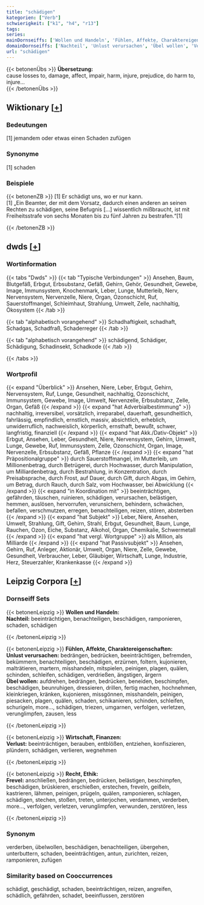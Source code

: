 ```yaml
---
title: "schädigen"
kategorien: ["Verb"]
schwierigkeit: ["k1", "h4", "r13"]
tags:
series:
mainDornseiffs: ['Wollen und Handeln', 'Fühlen, Affekte, Charaktereigenschaften', 'Wirtschaft, Finanzen', 'Recht, Ethik']
domainDornseiffs: ['Nachteil', 'Unlust verursachen', 'Übel wollen', 'Verlust', 'Frevel']
url: "schädigen"
---
```


{{< betonenÜbs >}}
**Übersetzung:**  
cause losses to, damage, affect, impair, harm, injure, prejudice, do harm  to, injure...  
{{< /betonenÜbs >}}

## Wiktionary [[+](https://de.wiktionary.org/wiki/schädigen)]

### Bedeutungen
[1] jemandem oder etwas einen Schaden zufügen  

### Synonyme
[1] schaden  

### Beispiele
{{< betonenZB >}}
[1] Er schädigt uns, wo er nur kann.  
[1] „Ein Beamter, der mit dem Vorsatz, dadurch einen anderen an seinen Rechten zu schädigen, seine Befugnis […] wissentlich mißbraucht, ist mit Freiheitsstrafe von sechs Monaten bis zu fünf Jahren zu bestrafen.“[1]  

{{< /betonenZB >}}


## dwds [[+](https://www.dwds.de/wb/schädigen)]

### Wortinformation
{{< tabs "Dwds" >}}
{{< tab "Typische Verbindungen" >}}
Ansehen, Baum, Blutgefäß, Erbgut, Erbsubstanz, Gefäß, Gehirn, Gehör, Gesundheit, Gewebe, Image, Immunsystem, Knochenmark, Leber, Lunge, Mutterleib, Nerv, Nervensystem, Nervenzelle, Niere, Organ, Ozonschicht, Ruf, Sauerstoffmangel, Schleimhaut, Strahlung, Umwelt, Zelle, nachhaltig, Ökosystem
{{< /tab >}}

{{< tab "alphabetisch vorangehend" >}}
Schadhaftigkeit, schadhaft, Schadgas, Schadfraß, Schaderreger
{{< /tab >}}

{{< tab "alphabetisch vorangehend" >}}
schädigend, Schädiger, Schädigung, Schadinsekt, Schadkode
{{< /tab >}}

{{< /tabs >}}

### Wortprofil
{{< expand "Überblick" >}} Ansehen, Niere, Leber, Erbgut, Gehirn, Nervensystem, Ruf, Lunge, Gesundheit, nachhaltig, Ozonschicht, Immunsystem, Gewebe, Image, Umwelt, Nervenzelle, Erbsubstanz, Zelle, Organ, Gefäß {{< /expand >}}
{{< expand "hat Adverbialbestimmung" >}} nachhaltig, irreversibel, vorsätzlich, irreparabel, dauerhaft, gesundheitlich, fahrlässig, empfindlich, ernstlich, massiv, absichtlich, erheblich, unwiderruflich, nachweislich, körperlich, ernsthaft, bewußt, schwer, langfristig, finanziell {{< /expand >}}
{{< expand "hat Akk./Dativ-Objekt" >}} Erbgut, Ansehen, Leber, Gesundheit, Niere, Nervensystem, Gehirn, Umwelt, Lunge, Gewebe, Ruf, Immunsystem, Zelle, Ozonschicht, Organ, Image, Nervenzelle, Erbsubstanz, Gefäß, Pflanze {{< /expand >}}
{{< expand "hat Präpositionalgruppe" >}} durch Sauerstoffmangel, im Mutterleib, um Millionenbetrag, durch Betrügerei, durch Hochwasser, durch Manipulation, um Milliardenbetrag, durch Bestrahlung, in Konzentration, durch Preisabsprache, durch Frost, auf Dauer, durch Gift, durch Abgas, im Gehirn, um Betrag, durch Rauch, durch Salz, vom Hochwasser, bei Abwicklung {{< /expand >}}
{{< expand "in Koordination mit" >}} beeinträchtigen, gefährden, täuschen, ruinieren, schädigen, verursachen, belästigen, hemmen, auslösen, hervorrufen, verunsichern, behindern, schwächen, befallen, verschmutzen, erregen, benachteiligen, reizen, stören, absterben {{< /expand >}}
{{< expand "hat Subjekt" >}} Leber, Niere, Ansehen, Umwelt, Strahlung, Gift, Gehirn, Strahl, Erbgut, Gesundheit, Baum, Lunge, Rauchen, Ozon, Eiche, Substanz, Alkohol, Organ, Chemikalie, Schwermetall {{< /expand >}}
{{< expand "hat vergl. Wortgruppe" >}} als Million, als Milliarde {{< /expand >}}
{{< expand "hat Passivsubjekt" >}} Ansehen, Gehirn, Ruf, Anleger, Aktionär, Umwelt, Organ, Niere, Zelle, Gewebe, Gesundheit, Verbraucher, Leber, Gläubiger, Wirtschaft, Lunge, Industrie, Herz, Steuerzahler, Krankenkasse {{< /expand >}}

## Leipzig Corpora [[+](https://corpora.uni-leipzig.de/en/res?word=schädigen&corpusId=deu_newscrawl-public_2018)]

### Dornseiff Sets
{{< betonenLeipzig >}}
**Wollen und Handeln:**  
**Nachteil:** beeinträchtigen, benachteiligen, beschädigen, ramponieren, schaden, schädigen  

{{< /betonenLeipzig >}}


{{< betonenLeipzig >}}
**Fühlen, Affekte, Charaktereigenschaften:**  
**Unlust verursachen:** bedrängen, bedrücken, beeinträchtigen, befremden, bekümmern, benachteiligen, beschädigen, erzürnen, foltern, kujonieren, malträtieren, martern, misshandeln, mitspielen, peinigen, plagen, quälen, schinden, schleifen, schädigen, verdrießen, ängstigen, ärgern  
**Übel wollen:** aufdrehen, bedrängen, bedrücken, beneiden, beschimpfen, beschädigen, beunruhigen, dressieren, drillen, fertig machen, hochnehmen, kleinkriegen, kränken, kujonieren, missgönnen, misshandeln, peinigen, piesacken, plagen, quälen, schaden, schikanieren, schinden, schleifen, schurigeln, more..., schädigen, triezen, umgarnen, verfolgen, verletzen, verunglimpfen, zausen, less  

{{< /betonenLeipzig >}}


{{< betonenLeipzig >}}
**Wirtschaft, Finanzen:**  
**Verlust:** beeinträchtigen, berauben, entblößen, entziehen, konfiszieren, plündern, schädigen, verlieren, wegnehmen  

{{< /betonenLeipzig >}}


{{< betonenLeipzig >}}
**Recht, Ethik:**  
**Frevel:** anschließen, bedrängen, bedrücken, belästigen, beschimpfen, beschädigen, brüskieren, erschießen, erstechen, freveln, geißeln, kastrieren, lähmen, peinigen, prügeln, quälen, ramponieren, schlagen, schädigen, stechen, stoßen, treten, unterjochen, verdammen, verderben, more..., verfolgen, verletzen, verunglimpfen, verwunden, zerstören, less  

{{< /betonenLeipzig >}}

### Synonym
verderben, übelwollen, beschädigen, benachteiligen, übergehen, unterbuttern, schaden, beeinträchtigen, antun, zurichten, reizen, ramponieren, zufügen


### Similarity based on Cooccurrences
schädigt, geschädigt, schaden, beeinträchtigen, reizen, angreifen, schädlich, gefährden, schadet, beeinflussen, zerstören

